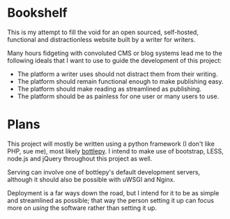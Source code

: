 Bookshelf
=========

This is my attempt to fill the void for an open sourced, self-hosted, functional and distractionless website built by a writer for writers.

Many hours fidgeting with convoluted CMS or blog systems lead me to the following ideals that I want to use to guide the development of this project:

- The platform a writer uses should not distract them from their writing.
- The platform should remain functional enough to make publishing easy.
- The platform should make reading as streamlined as publishing.
- The platform should be as painless for one user or many users to use.

Plans
=========

This project will mostly be written using a python framework (I don't like PHP, sue me), most likely [bottlepy](http://bottlepy.org/docs/dev/). I intend to make use of bootstrap, LESS, node.js and jQuery throughout this project as well.

Serving can involve one of bottlepy's default development servers, although it should also be possible with uWSGI and Nginx.

Deployment is a far ways down the road, but I intend for it to be as simple and streamlined as possible; that way the person setting it up can focus more on *using* the software rather than setting it up.